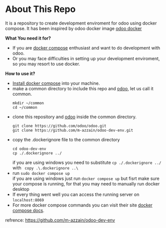 # About This Repo
It is a repository to create development enviroment for odoo using docker compose. It has been inspired by odoo docker image [odoo docker](https://github.com/odoo/docker)


**What You need it for?**

- If you are [docker compose](https://docs.docker.com/compose/) enthusiast and want to do development with odoo.
- Or you may face difficulties in setting up your development enviroment, so you may resort to use docker.


**How to use it?**


- [Install docker compose](https://docs.docker.com/compose/install/) into your machine.
- make a common directory to include this repo and [odoo](https://github.com/odoo/odoo.git), let us call it common.
    ``` 
    mkdir ~/common 
    cd ~/common
    ```
- clone this repository and [odoo](https://github.com/odoo/odoo.git) inside the common directory.
    ```
    git clone https://github.com/odoo/odoo.git
    git clone https://github.com/m-azzain/odoo-dev-env.git
    ```
- copy the .dockerignore file to the common directory
    ```
    cd odoo-dev-env
    cp ./.dockerignore ../
    ```
     if you are using windows you need to substitute  `cp ./.dockerignore ../` with ` copy .\.dockerignore ..\`
- run `sudo docker compose up` 
    <br/>
    if you are using windows just run `docker compose up` but fisrt make sure your compose is running, for that you may need to manually run docker desktop
- If every thing went well you can access the running server on `localhost:8069`
- For more docker compose commands you can visit their site [docker compose docs](https://docs.docker.com/compose/).

refrence: https://github.com/m-azzain/odoo-dev-env
